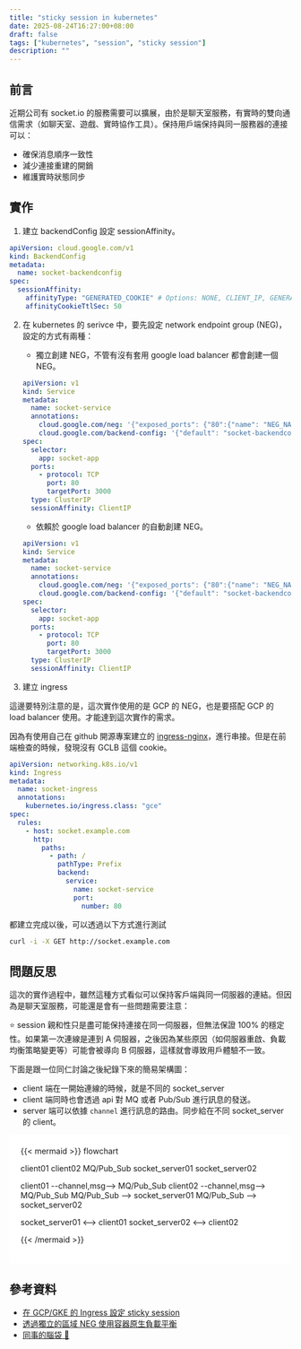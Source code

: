 ```yaml
---
title: "sticky session in kubernetes"
date: 2025-08-24T16:27:00+08:00
draft: false
tags: ["kubernetes", "session", "sticky session"]
description: ""
---
```

## 前言

近期公司有 socket.io 的服務需要可以擴展，由於是聊天室服務，有實時的雙向通信需求（如聊天室、遊戲、實時協作工具）。保持用戶端保持與同一服務器的連接可以：

- 確保消息順序一致性
- 減少連接重建的開銷
- 維護實時狀態同步

## 實作

1. 建立 backendConfig 設定 sessionAffinity。

  ```yaml
  apiVersion: cloud.google.com/v1
  kind: BackendConfig
  metadata:
    name: socket-backendconfig
  spec:
    sessionAffinity:
      affinityType: "GENERATED_COOKIE" # Options: NONE, CLIENT_IP, GENERATED_COOKIE
      affinityCookieTtlSec: 50
  ```

2. 在 kubernetes 的 serivce 中，要先設定 network endpoint group (NEG)，設定的方式有兩種：

   - 獨立創建 NEG，不管有沒有套用 google load balancer 都會創建一個 NEG。

   ```yaml
   apiVersion: v1
   kind: Service
   metadata:
     name: socket-service
     annotations:
       cloud.google.com/neg: '{"exposed_ports": {"80":{"name": "NEG_NAME"}}}'
       cloud.google.com/backend-config: '{"default": "socket-backendconfig"}'
   spec:
     selector:
       app: socket-app
     ports:
       - protocol: TCP
         port: 80
         targetPort: 3000
     type: ClusterIP
     sessionAffinity: ClientIP
   ```

   - 依賴於 google load balancer 的自動創建 NEG。

   ```yaml
   apiVersion: v1
   kind: Service
   metadata:
     name: socket-service
     annotations:
       cloud.google.com/neg: '{"exposed_ports": {"80":{"name": "NEG_NAME"}}}'
       cloud.google.com/backend-config: '{"default": "socket-backendconfig"}'
   spec:
     selector:
       app: socket-app
     ports:
       - protocol: TCP
         port: 80
         targetPort: 3000
     type: ClusterIP
     sessionAffinity: ClientIP
   ```

3. 建立 ingress

  這邊要特別注意的是，這次實作使用的是 GCP 的 NEG，也是要搭配 GCP 的 load balancer 使用。才能達到這次實作的需求。

  因為有使用自己在 github 開源專案建立的 [ingress-nginx](https://github.com/kubernetes/ingress-nginx)，進行串接。但是在前端檢查的時候，發現沒有 GCLB 這個 cookie。

  ```yaml
  apiVersion: networking.k8s.io/v1
  kind: Ingress
  metadata:
    name: socket-ingress
    annotations:
      kubernetes.io/ingress.class: "gce"
  spec:
    rules:
      - host: socket.example.com
        http:
          paths:
            - path: /
              pathType: Prefix
              backend:
                service:
                  name: socket-service
                  port:
                    number: 80
  ```

  都建立完成以後，可以透過以下方式進行測試

  ```bash
  curl -i -X GET http://socket.example.com
  ```

## 問題反思

這次的實作過程中，雖然這種方式看似可以保持客戶端與同一伺服器的連結。但因為是聊天室服務，可能還是會有一些問題需要注意：

⭐️ session 親和性只是盡可能保持連接在同一伺服器，但無法保證 100% 的穩定性。如果第一次連線是連到 A 伺服器，之後因為某些原因（如伺服器重啟、負載均衡策略變更等）可能會被導向 B 伺服器，這樣就會導致用戶體驗不一致。

下面是跟一位同仁討論之後紀錄下來的簡易架構圖：

- client 端在一開始連線的時候，就是不同的 socket_server
- client 端同時也會透過 api 對 MQ 或者 Pub/Sub 進行訊息的發送。
- server 端可以依據 `channel` 進行訊息的路由。同步給在不同 socket_server 的 client。

<div style="background-color:white; padding: 20px">
{{< mermaid >}}
flowchart

client01
client02
MQ/Pub_Sub
socket_server01
socket_server02

client01 --channel,msg--> MQ/Pub_Sub
client02 --channel,msg--> MQ/Pub_Sub
MQ/Pub_Sub --> socket_server01
MQ/Pub_Sub --> socket_server02

socket_server01 <--> client01
socket_server02 <--> client02

{{< /mermaid >}}
</div>

## 參考資料

- [在 GCP/GKE 的 Ingress 設定 sticky session](https://aaronjen.github.io/2020-09-11-gke-ingress-sticky-session/)
- [透過獨立的區域 NEG 使用容器原生負載平衡](https://cloud.google.com/kubernetes-engine/docs/how-to/standalone-neg?hl=zh-tw)
- [同事的腦袋 🧠](https://blog.cosparks.app)
